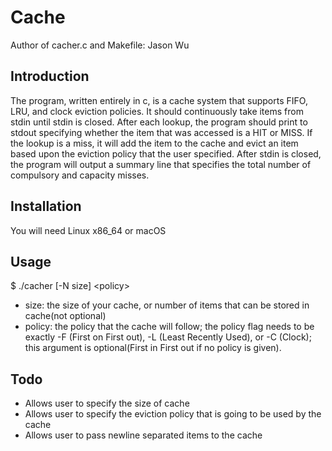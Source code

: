 # Cache
Author of cacher.c and Makefile: Jason Wu

## Introduction
The program, written entirely in c, is a cache system that supports FIFO, LRU, and clock eviction policies. It should continuously take items from stdin until stdin is closed. After each lookup, the program should print to stdout specifying
whether the item that was accessed is a HIT or MISS. If the lookup is a miss, it will add the item to the cache and evict an item based upon the eviction policy that the user specified. After stdin is closed, the program will output a summary line that specifies the total number of compulsory and capacity misses.

## Installation
You will need Linux x86_64 or macOS

## Usage
$ ./cacher [-N size] \<policy\>

- size: the size of your cache, or number of items that can be stored in cache(not optional)  
- policy: the policy that the cache will follow; the policy flag needs to be exactly -F (First on First out), -L (Least Recently Used), or -C (Clock); this argument is optional(First in First out if no policy is given).

## Todo
- Allows user to specify the size of cache
- Allows user to specify the eviction policy that is going to be used by the cache
- Allows user to pass newline separated items to the cache
